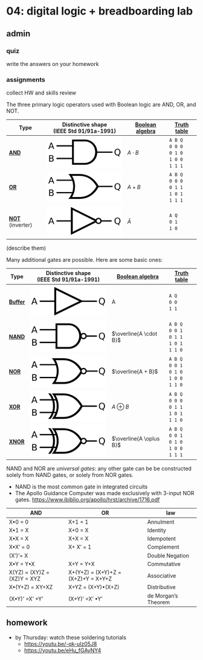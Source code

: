 # 04: digital logic + breadboarding lab



## admin

### quiz

write the answers on your homework

[1]: # (The two possible values in Boolean logic can be described in multiple ways. List two ways.)

[2]: # (What are the three primary operators used in Boolean logic?)


### assignments

collect HW and skills review



The three primary logic operators used with Boolean logic are AND, OR, and NOT. 

| Type                                                         | Distinctive shape <br />(IEEE Std 91/91a-1991)               | [Boolean algebra](https://en.wikipedia.org/wiki/Boolean_algebra) | [Truth table](https://en.wikipedia.org/wiki/Truth_table)    |
| ------------------------------------------------------------ | ------------------------------------------------------------ | ------------------------------------------------------------ | ----------------------------------------------------------- |
| **[AND](https://en.wikipedia.org/wiki/AND_gate)**            | ![AND](sources/AND.svg)                                      | $A \cdot B$                                                  | `A B Q`<br />`0 0 0`<br />`0 1 0`<br />`1 0 0`<br />`1 1 1` |
| **[OR](https://en.wikipedia.org/wiki/OR_gate)**              | ![OR](sources/OR.svg) | $A+B$                                                        | `A B Q`<br />`0 0 0`<br />`0 1 1`<br />`1 0 1`<br />`1 1 1` |
| **[NOT](https://en.wikipedia.org/wiki/NOT_gate)** (inverter) | ![NOT](sources/NOT.svg)| $\bar{A}$                                                    | `A Q`<br />`0 1`<br />`1 0`                                 |



(describe them)





Many additional gates are possible. Here are some basic ones: 

| Type                                                    | Distinctive shape <br />(IEEE Std 91/91a-1991)               | [Boolean algebra](https://en.wikipedia.org/wiki/Boolean_algebra) | [Truth table](https://en.wikipedia.org/wiki/Truth_table)    |
| ------------------------------------------------------- | ------------------------------------------------------------ | ------------------------------------------------------------ | ----------------------------------------------------------- |
| **[Buffer](https://en.wikipedia.org/wiki/Buffer_gate)** | ![Buffer](sources/Buffer.svg)| A                                                            | `A Q`<br />`0 0`<br />`1 1`                                 |
| **[NAND](https://en.wikipedia.org/wiki/NAND_gate)**     | ![NAND](sources/NAND.svg) | $\overline{A \cdot B}$                                       | `A B Q`<br />`0 0 1`<br />`0 1 1`<br />`1 0 1`<br />`1 1 0` |
| **[NOR](https://en.wikipedia.org/wiki/NOR_gate)**       | ![NOR](sources/NOR.svg) | $\overline{A + B}$                                           | `A B Q`<br />`0 0 1`<br />`0 1 0`<br />`1 0 0`<br />`1 1 0` |
| **[XOR](https://en.wikipedia.org/wiki/XOR_gate)**       | ![XOR](sources/XOR.svg)| $A \oplus B$                                                 | `A B Q`<br />`0 0 0`<br />`0 1 1`<br />`1 0 1`<br />`1 1 0` |
| **[XNOR](https://en.wikipedia.org/wiki/XNOR_gate)**     | ![XNOR](sources/XNOR.svg) | $\overline{A \oplus B}$                                      | `A B Q`<br />`0 0 1`<br />`0 1 0`<br />`1 0 0`<br />`1 1 1` |

NAND and NOR are *universal gates*: any other gate can be be constructed solely from NAND gates, or solely from NOR gates. 

- NAND is the most common gate in integrated circuits
- The Apollo Guidance Computer was made exclusively with 3-input NOR gates. https://www.ibiblio.org/apollo/hrst/archive/1716.pdf



|AND                        |OR                            | law |
| ------------------------------- | ------------------------------------ | -------------------- |
| X•0  = 0                        | X+1  = 1                             | Annulment       |
| X•1  = X                        | X+0  = X                             | Identity        |
| X•X  = X                        | X+X  = X                             | Idempotent      |
| X•X’ =  0                     | X+ X’ =  1                         | Complement      |
| (X’)’=  X                  |                  | Double  Negation |
| X•Y  = Y•X                      | X+Y  = Y+X                           | Commutative     |
| X(YZ)  = (XY)Z =   (XZ)Y  = XYZ | X+(Y+Z)  = (X+Y)+Z = (X+Z)+Y = X+Y+Z | Associative     |
| X•(Y+Z)  = XY+XZ                | X+YZ  = (X+Y)•(X+Z)                  | Distributive    |
| (X•Y)’ =X’ +Y’              | (X+Y)’ =X’ •Y’                   | de  Morgan’s Theorem |



## homework

- by Thursday: watch these soldering tutorials
  - https://youtu.be/-qk-ulz05J8
  - https://youtu.be/eHu_fGAyNY4






